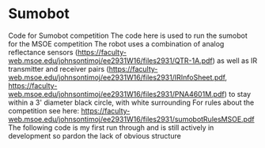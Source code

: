 # Sumobot
Code for Sumobot competition
The code here is used to run the sumobot for the MSOE competition
The robot uses a combination of analog reflectance sensors (https://faculty-web.msoe.edu/johnsontimoj/ee2931W16/files2931/QTR-1A.pdf) 
as well as IR transmitter and receiver pairs (https://faculty-web.msoe.edu/johnsontimoj/ee2931W16/files2931/IRInfoSheet.pdf, https://faculty-web.msoe.edu/johnsontimoj/ee2931W16/files2931/PNA4601M.pdf) to stay within a 3' diameter black circle, with white surrounding
For rules about the competition see here: https://faculty-web.msoe.edu/johnsontimoj/ee2931W16/files2931/sumobotRulesMSOE.pdf
The following code is my first run through and is still actively in development so pardon the lack of obvious structure
